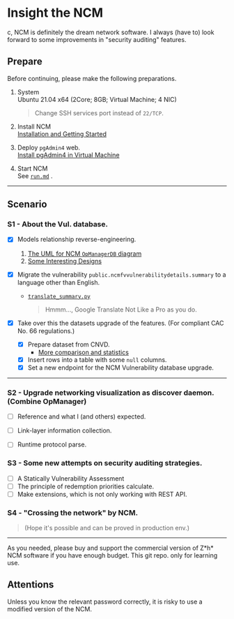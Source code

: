 # Insight the NCM  
c, NCM is definitely the dream network software. I always (have to) look forward to some improvements in "security auditing" features.


## Prepare  
Before continuing, please make the following preparations.

1. System  
   Ubuntu 21.04 x64 (2Core; 8GB; Virtual Machine; 4 NIC)

   > Change SSH services port instead of `22/TCP`.

2. Install NCM   
   [Installation and Getting Started](https://www.manageengine.com/network-configuration-manager/help/installation-getting-started.html#Inst_Linux)

3. Deploy `pgAdmin4` web.  
   [Install pgAdmin4 in Virtual Machine](https://www.pgadmin.org/download/pgadmin-4-apt/)

4. Start NCM  
   See [`run.md`](run.md) .

---

## Scenario
### S1 - About the Vul. database. 

- [x] Models relationship reverse-engineering.   

  1. [The UML for NCM `OpManagerDB` diagram](firmVuls/OpManager_NCM_DB.uml)  
  2. [Some Interesting Designs](firmVuls/Analysis.md)  


- [x] Migrate the vulnerability `public.ncmfvvulnerabilitydetails.summary` to a language other than English.  
  -  [`translate_summary.py`](firmVuls/translate_summary.py)   
     > Hmmm..., Google Translate Not Like a Pro as you do.


- [x] Take over this the datasets upgrade of the features. (For compliant CAC No. 66 regulations.)
   - [x] Prepare dataset from CNVD.
     - [More comparison and statistics](DBUpgrade/stat.md)
   - [x] Insert rows into a table with some `null` columns.
   - [x] Set a new endpoint for the NCM Vulnerability database upgrade.

---

### S2 - Upgrade networking visualization as discover daemon. (Combine OpManager)

- [ ] Reference and what I (and others) expected.
- [ ] Link-layer information collection.
- [ ] Runtime protocol parse.


### S3 - Some new attempts on security auditing strategies.

- [ ] A Statically Vulnerability Assessment
- [ ] The principle of redemption priorities calculate.
- [ ] Make extensions, which is not only working with REST API.

### S4 - "Crossing the network" by NCM. 

> (Hope it's possible and can be proved in production env.)


---

As you needed, please buy and support the commercial version of Z\*h\* NCM software if you have enough budget. This git repo. only for learning use.

## Attentions
Unless you know the relevant password correctly, it is risky to use a modified version of the NCM.

